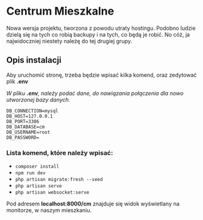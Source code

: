 # Centrum Mieszkalne

Nowa wersja projektu, tworzona z powodu utraty hostingu. 
Podobno ludzie dzielą się na tych co robią backupy i na tych, co będą je robić. No cóż, ja najwidoczniej niestety należę do tej drugiej grupy.

## Opis instalacji

Aby uruchomić stronę, trzeba będzie wpisać kilka komend, oraz zedytować plik **.env**

*W pliku **.env**, należy podać dane, do nawiązania połączenia dla nowo utworzonej bazy danych.*

    DB_CONNECTION=mysql
    DB_HOST=127.0.0.1
    DB_PORT=3306
    DB_DATABASE=cm
    DB_USERNAME=root
    DB_PASSWORD=

### Lista komend, które należy wpisać:
 - `composer install`
 - `npm run dev`
 - `php artisan migrate:fresh --seed`
 - `php artisan serve`
 - `php artisan websocket:serve`


Pod adresem **localhost:8000/cm** znajduje się widok wyświetlany na monitorze, w naszym mieszkaniu.